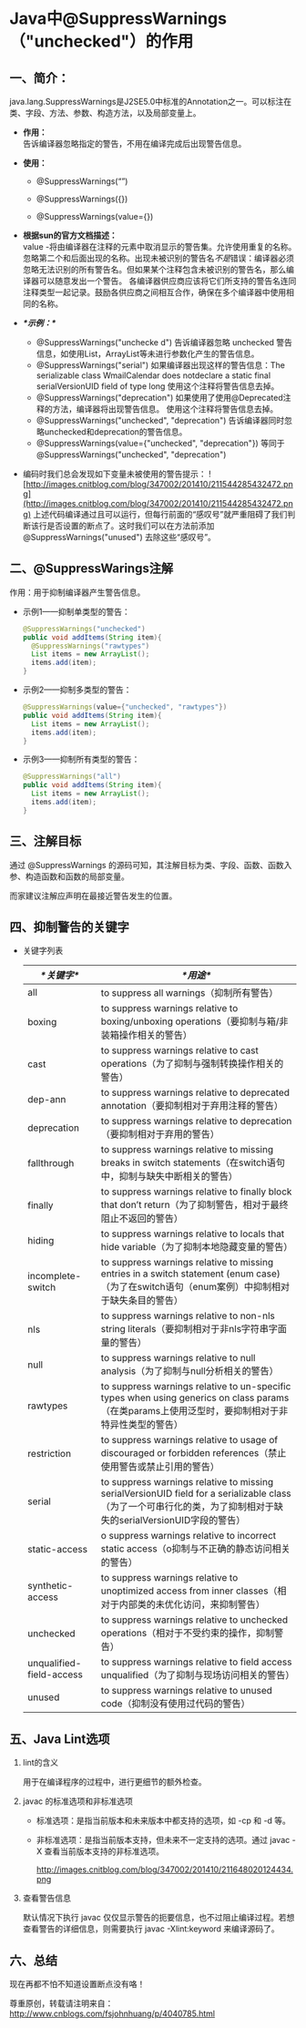 # Java中@SuppressWarnings（"unchecked"）的作用

## 一、简介：

java.lang.SuppressWarnings是J2SE5.0中标准的Annotation之一。可以标注在类、字段、方法、参数、构造方法，以及局部变量上。

- **作用：**  
  告诉编译器忽略指定的警告，不用在编译完成后出现警告信息。
  
- **使用：**  
  
  - @SuppressWarnings(“”)
  
  - @SuppressWarnings({})
  - @SuppressWarnings(value={})
  
- **根据sun的官方文档描述：**  
  value -将由编译器在注释的元素中取消显示的警告集。允许使用重复的名称。忽略第二个和后面出现的名称。出现未被识别的警告名*不是*错误：编译器必须忽略无法识别的所有警告名。但如果某个注释包含未被识别的警告名，那么编译器可以随意发出一个警告。
  各编译器供应商应该将它们所支持的警告名连同注释类型一起记录。鼓励各供应商之间相互合作，确保在多个编译器中使用相同的名称。

- ***\*示例：\****
  - @SuppressWarnings("unchecke d")
    告诉编译器忽略 unchecked 警告信息，如使用List，ArrayList等未进行参数化产生的警告信息。
  - @SuppressWarnings("serial")
    如果编译器出现这样的警告信息：The serializable class WmailCalendar does notdeclare a static final serialVersionUID field of type long 使用这个注释将警告信息去掉。
  - @SuppressWarnings("deprecation")
    如果使用了使用@Deprecated注释的方法，编译器将出现警告信息。 使用这个注释将警告信息去掉。
  - @SuppressWarnings("unchecked", "deprecation")
    告诉编译器同时忽略unchecked和deprecation的警告信息。
  - @SuppressWarnings(value={"unchecked", "deprecation"})
    等同于@SuppressWarnings("unchecked", "deprecation")　　　　　　　　　　　　　　　　　　　　　　　　　　　　　　　

 

- 编码时我们总会发现如下变量未被使用的警告提示：
  ![http://images.cnitblog.com/blog/347002/201410/211544285432472.png](http://images.cnitblog.com/blog/347002/201410/211544285432472.png)
  上述代码编译通过且可以运行，但每行前面的“感叹号”就严重阻碍了我们判断该行是否设置的断点了。这时我们可以在方法前添加 @SuppressWarnings("unused") 去除这些“感叹号”。

## 二、@SuppressWarings注解　　　　　　　　　　　　　　　　　　　　　　　　　

作用：用于抑制编译器产生警告信息。

- 示例1——抑制单类型的警告：

  ```java
  @SuppressWarnings("unchecked")
  public void addItems(String item){
    @SuppressWarnings("rawtypes")
    List items = new ArrayList();
    items.add(item);
  }
  ```

- 示例2——抑制多类型的警告：

  ```java
  @SuppressWarnings(value={"unchecked", "rawtypes"})
  public void addItems(String item){
    List items = new ArrayList();
    items.add(item);
  }
  ```

- 示例3——抑制所有类型的警告：

  ```java
  @SuppressWarnings("all")
  public void addItems(String item){
    List items = new ArrayList();
    items.add(item);
  }
  ```

  

## 三、注解目标　　　　　　　　　　　　　　　　　　　　　　　　　　　　　　　　

通过 @SuppressWarnings 的源码可知，其注解目标为类、字段、函数、函数入参、构造函数和函数的局部变量。

而家建议注解应声明在最接近警告发生的位置。

## 四、抑制警告的关键字

- 关键字列表

  | ***\*关键字\****         | ***\*用途\****                                               |
  | ------------------------ | ------------------------------------------------------------ |
  | all                      | to suppress all warnings（抑制所有警告）                     |
  | boxing                   | to suppress warnings relative to boxing/unboxing operations（要抑制与箱/非装箱操作相关的警告） |
  | cast                     | to suppress warnings relative to cast operations（为了抑制与强制转换操作相关的警告） |
  | dep-ann                  | to suppress warnings relative to deprecated annotation（要抑制相对于弃用注释的警告） |
  | deprecation              | to suppress warnings relative to deprecation（要抑制相对于弃用的警告） |
  | fallthrough              | to suppress warnings relative to missing breaks in switch statements（在switch语句中，抑制与缺失中断相关的警告） |
  | finally                  | to suppress warnings relative to finally block that don’t return（为了抑制警告，相对于最终阻止不返回的警告） |
  | hiding                   | to suppress warnings relative to locals that hide variable（为了抑制本地隐藏变量的警告） |
  | incomplete-switch        | to suppress warnings relative to missing entries in a switch statement (enum case)（为了在switch语句（enum案例）中抑制相对于缺失条目的警告） |
  | nls                      | to suppress warnings relative to non-nls string literals（要抑制相对于非nls字符串字面量的警告） |
  | null                     | to suppress warnings relative to null analysis（为了抑制与null分析相关的警告） |
  | rawtypes                 | to suppress warnings relative to un-specific types when using generics on class params（在类params上使用泛型时，要抑制相对于非特异性类型的警告） |
  | restriction              | to suppress warnings relative to usage of discouraged or forbidden references（禁止使用警告或禁止引用的警告） |
  | serial                   | to suppress warnings relative to missing serialVersionUID field for a serializable class（为了一个可串行化的类，为了抑制相对于缺失的serialVersionUID字段的警告） |
  | static-access            | o suppress warnings relative to incorrect static access（o抑制与不正确的静态访问相关的警告） |
  | synthetic-access         | to suppress warnings relative to unoptimized access from inner classes（相对于内部类的未优化访问，来抑制警告） |
  | unchecked                | to suppress warnings relative to unchecked operations（相对于不受约束的操作，抑制警告） |
  | unqualified-field-access | to suppress warnings relative to field access unqualified（为了抑制与现场访问相关的警告） |
  | unused                   | to suppress warnings relative to unused code（抑制没有使用过代码的警告） |

## 五、Java Lint选项　　　　　　　　　　　　　　　　　　　　　　　　　　　　

1. lint的含义

   用于在编译程序的过程中，进行更细节的额外检查。

2. javac 的标准选项和非标准选项
   - 标准选项：是指当前版本和未来版本中都支持的选项，如 -cp 和 -d 等。

   - 非标准选项：是指当前版本支持，但未来不一定支持的选项。通过 javac -X 查看当前版本支持的非标准选项。
   
     http://images.cnitblog.com/blog/347002/201410/211648020124434.png

  3. 查看警告信息

     默认情况下执行 javac 仅仅显示警告的扼要信息，也不过阻止编译过程。若想查看警告的详细信息，则需要执行 javac -Xlint:keyword 来编译源码了。

## 六、总结　　　　　　　　　　　　　　　　　　　　　　　　　　　　　　　　　　

  现在再都不怕不知道设置断点没有咯！

  尊重原创，转载请注明来自：http://www.cnblogs.com/fsjohnhuang/p/4040785.html